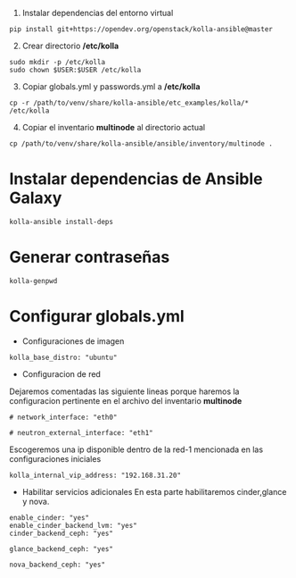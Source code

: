 1. Instalar dependencias del entorno virtual
```
pip install git+https://opendev.org/openstack/kolla-ansible@master
```
2. Crear directorio **/etc/kolla**
```
sudo mkdir -p /etc/kolla
sudo chown $USER:$USER /etc/kolla
```
3. Copiar globals.yml y passwords.yml a **/etc/kolla**
```
cp -r /path/to/venv/share/kolla-ansible/etc_examples/kolla/* /etc/kolla
```
4. Copiar el inventario **multinode** al directorio actual
```
cp /path/to/venv/share/kolla-ansible/ansible/inventory/multinode .
```
# Instalar dependencias de Ansible Galaxy
```
kolla-ansible install-deps
```

# Generar contraseñas
```
kolla-genpwd
```
# Configurar globals.yml
- Configuraciones de imagen
```
kolla_base_distro: "ubuntu"
```
- Configuracion de red

Dejaremos comentadas las siguiente lineas porque haremos la configuracion pertinente en el archivo del inventario **multinode**
```
# network_interface: "eth0"
```

```
# neutron_external_interface: "eth1"
```
Escogeremos una ip disponible dentro de la red-1 mencionada en las configuraciones iniciales
```
kolla_internal_vip_address: "192.168.31.20"
```
- Habilitar servicios adicionales
En esta parte habilitaremos cinder,glance y nova.
```
enable_cinder: "yes"
enable_cinder_backend_lvm: "yes"
cinder_backend_ceph: "yes"

glance_backend_ceph: "yes"

nova_backend_ceph: "yes"


```